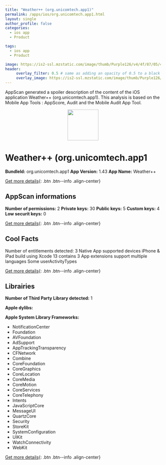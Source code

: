 ```yaml
---
title: "Weather++ (org.unicomtech.app1)"
permalink: /apps/ios/org.unicomtech.app1.html
layout: single
author_profile: false
categories: 
  - ios app 
  - Product 

tags: 
  - ios app 
  - Product 

image: https://is2-ssl.mzstatic.com/image/thumb/Purple126/v4/4f/87/05/4f8705ab-d6d5-f3e8-1fb6-eebc2333fc9d/AppIcon-1x_U007emarketing-0-10-0-85-220.png/512x512bb.jpg
header: 
     overlay_filter: 0.5 # same as adding an opacity of 0.5 to a black background
     overlay_image: https://is2-ssl.mzstatic.com/image/thumb/Purple126/v4/4f/87/05/4f8705ab-d6d5-f3e8-1fb6-eebc2333fc9d/AppIcon-1x_U007emarketing-0-10-0-85-220.png/512x512bb.jpg
---
```

AppScan generated a spoiler description of the content of the iOS application Weather++ (org.unicomtech.app1). This analysis is based on the Mobile App Tools : AppScore, Audit and the Mobile Audit App Tool.

  
  
<div style="text-align: center;"><img src="https://is2-ssl.mzstatic.com/image/thumb/Purple126/v4/4f/87/05/4f8705ab-d6d5-f3e8-1fb6-eebc2333fc9d/AppIcon-1x_U007emarketing-0-10-0-85-220.png/512x512bb.jpg" width="100" height="100"></div>  
  
# Weather++ (org.unicomtech.app1

**BundleId:** org.unicomtech.app1
**App Version:** 1.43
**App Name:** Weather++


[Get more details](/pricing.html){: .btn .btn--info .align-center}  
  
## AppScan informations 

**Number of permissions:** 2
**Private keys:** 30
**Public keys:** 5
**Custom keys:** 4
**Low securit keys:** 0
  
[Get more details](/pricing.html){: .btn .btn--info .align-center}

## Cool Facts

Number of entitlements detected: 3
Native App
supported devices iPhone & iPad
build using Xcode 13
contains 3 App extensions
support multiple languages
Some userActivityTypes
  
[Get more details](/pricing.html){: .btn .btn--info .align-center}

## Librairies 
**Number of Third Party Library detected:** 1

**Apple dylibs:**


**Apple System Library Frameworks:**
- NotificationCenter
- Foundation
- AVFoundation
- AdSupport
- AppTrackingTransparency
- CFNetwork
- Combine
- CoreFoundation
- CoreGraphics
- CoreLocation
- CoreMedia
- CoreMotion
- CoreServices
- CoreTelephony
- Intents
- JavaScriptCore
- MessageUI
- QuartzCore
- Security
- StoreKit
- SystemConfiguration
- UIKit
- WatchConnectivity
- WebKit


  
[Get more details](/pricing.html){: .btn .btn--info .align-center}

